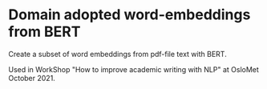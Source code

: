 # Domain adopted word-embeddings from BERT

Create a subset of word embeddings from pdf-file text with BERT. 

Used in WorkShop "How to improve academic writing with NLP" at OsloMet October 2021. 
